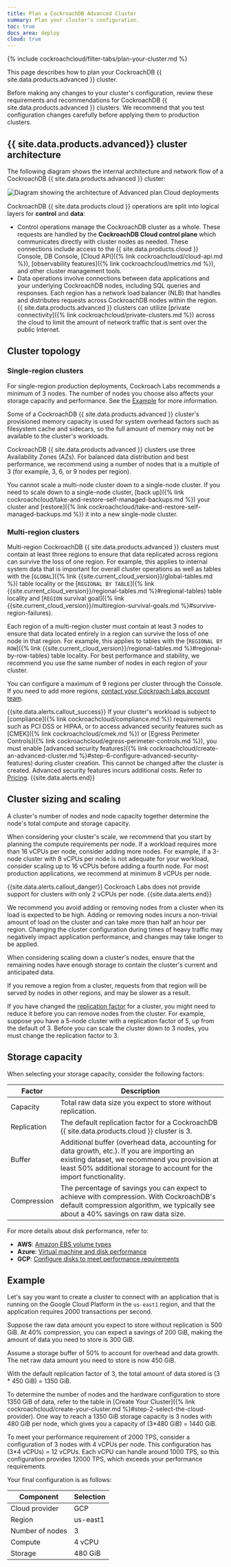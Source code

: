 ```yaml
---
title: Plan a CockroachDB Advanced Cluster
summary: Plan your cluster's configuration.
toc: true
docs_area: deploy
cloud: true
---
```


{% include cockroachcloud/filter-tabs/plan-your-cluster.md %}

This page describes how to plan your CockroachDB {{ site.data.products.advanced }} cluster.

Before making any changes to your cluster's configuration, review these requirements and recommendations for CockroachDB {{ site.data.products.advanced }} clusters. We recommend that you test configuration changes carefully before applying them to production clusters.

## {{ site.data.products.advanced}} cluster architecture

The following diagram shows the internal architecture and network flow of a CockroachDB {{ site.data.products.advanced }} cluster:

<img src="{{ 'images/cockroachcloud/advanced-architecture.png' | relative_url }}" alt="Diagram showing the architecture of Advanced plan Cloud deployments" style="border:1px solid #eee;max-width:100%" />

CockroachDB {{ site.data.products.cloud }} operations are split into logical layers for **control** and **data**:

- Control operations manage the CockroachDB cluster as a whole. These requests are handled by the **CockroachDB Cloud control plane** which communicates directly with cluster nodes as needed. These connections include access to the {{ site.data.products.cloud }} Console, DB Console, [Cloud API]({% link cockroachcloud/cloud-api.md %}), [observability features]({% link cockroachcloud/metrics.md %}), and other cluster management tools.
- Data operations involve connections between data applications and your underlying CockroachDB nodes, including SQL queries and responses. Each region has a network load balancer (NLB) that handles and distributes requests across CockroachDB nodes within the region. {{ site.data.products.advanced }} clusters can utilize [private connectivity]({% link cockroachcloud/private-clusters.md %}) across the cloud to limit the amount of network traffic that is sent over the public Internet.

## Cluster topology

### Single-region clusters

For single-region production deployments, Cockroach Labs recommends a minimum of 3 nodes. The number of nodes you choose also affects your storage capacity and performance. See the [Example](#example) for more information.

Some of a CockroachDB {{ site.data.products.advanced }} cluster's provisioned memory capacity is used for system overhead factors such as filesystem cache and sidecars, so the full amount of memory may not be available to the cluster's workloads.

CockroachDB {{ site.data.products.advanced }} clusters use three Availability Zones (AZs). For balanced data distribution and best performance, we recommend using a number of nodes that is a multiple of 3 (for example, 3, 6, or 9 nodes per region).

You cannot scale a multi-node cluster down to a single-node cluster. If you need to scale down to a single-node cluster, [back up]({% link cockroachcloud/take-and-restore-self-managed-backups.md %}) your cluster and [restore]({% link cockroachcloud/take-and-restore-self-managed-backups.md %}) it into a new single-node cluster.

### Multi-region clusters

Multi-region CockroachDB {{ site.data.products.advanced }} clusters must contain at least three regions to ensure that data replicated across regions can survive the loss of one region. For example, this applies to internal system data that is important for overall cluster operations as well as tables with the [`GLOBAL`]({% link {{site.current_cloud_version}}/global-tables.md %}) table locality or the [`REGIONAL BY TABLE`]({% link {{site.current_cloud_version}}/regional-tables.md %}#regional-tables) table locality and [`REGION` survival goal]({% link {{site.current_cloud_version}}/multiregion-survival-goals.md %}#survive-region-failures).

Each region of a multi-region cluster must contain at least 3 nodes to ensure that data located entirely in a region can survive the loss of one node in that region. For example, this applies to tables with the [`REGIONAL BY ROW`]({% link {{site.current_cloud_version}}/regional-tables.md %}#regional-by-row-tables) table locality. For best performance and stability, we recommend you use the same number of nodes in each region of your cluster.

You can configure a maximum of 9 regions per cluster through the Console. If you need to add more regions, [contact your Cockroach Labs account team](https://support.cockroachlabs.com).

{{site.data.alerts.callout_success}}
If your cluster's workload is subject to [compliance]({% link cockroachcloud/compliance.md %}) requirements such as PCI DSS or HIPAA, or to access advanced security features such as [CMEK]({% link cockroachcloud/cmek.md %}) or [Egress Perimeter Controls]({% link cockroachcloud/egress-perimeter-controls.md %}), you must enable [advanced security features]({% link cockroachcloud/create-an-advanced-cluster.md %}#step-6-configure-advanced-security-features) during cluster creation. This cannot be changed after the cluster is created. Advanced security features incurs additional costs. Refer to [Pricing](https://www.cockroachlabs.com/pricing/).
{{site.data.alerts.end}}

## Cluster sizing and scaling

A cluster's number of nodes and node capacity together determine the node's total compute and storage capacity.

When considering your cluster's scale, we recommend that you start by planning the compute requirements per node. If a workload requires more than 16 vCPUs per node, consider adding more nodes. For example, if a 3-node cluster with 8 vCPUs per node is not adequate for your workload, consider scaling up to 16 vCPUs before adding a fourth node. For most production applications, we recommend at minimum 8 vCPUs per node.  

{{site.data.alerts.callout_danger}}
Cockroach Labs does not provide support for clusters with only 2 vCPUs per node.
{{site.data.alerts.end}}

We recommend you avoid adding or removing nodes from a cluster when its load is expected to be high. Adding or removing nodes incurs a non-trivial amount of load on the cluster and can take more than half an hour per region. Changing the cluster configuration during times of heavy traffic may negatively impact application performance, and changes may take longer to be applied.

When considering scaling down a cluster's nodes, ensure that the remaining nodes have enough storage to contain the cluster's current and anticipated data.

If you remove a region from a cluster, requests from that region will be served by nodes in other regions, and may be slower as a result.

If you have changed the [replication factor](https://www.cockroachlabs.com/docs/{{site.current_cloud_version}}/configure-replication-zones) for a cluster, you might need to reduce it before you can remove nodes from the cluster. For example, suppose you have a 5-node cluster with a replication factor of 5, up from the default of 3. Before you can scale the cluster down to 3 nodes, you must change the replication factor to 3.

## Storage capacity

When selecting your storage capacity, consider the following factors:

Factor      | Description
------------|------------
Capacity    | Total raw data size you expect to store without replication.
Replication | The default replication factor for a CockroachDB {{ site.data.products.cloud }} cluster is 3.
Buffer      | Additional buffer (overhead data, accounting for data growth, etc.). If you are importing an existing dataset, we recommend you provision at least 50% additional storage to account for the import functionality.
Compression | The percentage of savings you can expect to achieve with compression. With CockroachDB's default compression algorithm, we typically see about a 40% savings on raw data size.

For more details about disk performance, refer to:

- **AWS**: <a href="https://aws.amazon.com/ebs/features/">Amazon EBS volume types</a>
- **Azure**: <a href="https://learn.microsoft.com/azure/virtual-machines/disks-performance">Virtual machine and disk performance</a>
- **GCP**: <a href="https://cloud.google.com/compute/docs/disks/performance">Configure disks to meet performance requirements</a>


## Example

Let's say you want to create a cluster to connect with an application that is running on the Google Cloud Platform in the `us-east1` region, and that the application requires 2000 transactions per second.

Suppose the raw data amount you expect to store without replication is 500 GiB.
At 40% compression, you can expect a savings of 200 GiB, making the amount of data you need to store is 300 GiB.

Assume a storage buffer of 50% to account for overhead and data growth. The net raw data amount you need to store is now 450 GiB.

With the default replication factor of 3, the total amount of data stored is (3 * 450 GiB) = 1350 GiB.

To determine the number of nodes and the hardware configuration to store 1350 GiB of data, refer to the table in [Create Your Cluster]({% link cockroachcloud/create-your-cluster.md %}#step-2-select-the-cloud-provider). One way to reach a 1350 GiB storage capacity is 3 nodes with 480 GiB per node, which gives you a capacity of (3*480 GiB) = 1440 GiB.

To meet your performance requirement of 2000 TPS, consider a configuration of 3 nodes with 4 vCPUs per node. This configuration has (3*4 vCPUs) = 12 vCPUs. Each vCPU can handle around 1000 TPS, so this configuration provides 12000 TPS, which exceeds your performance requirements.

Your final configuration is as follows:

Component | Selection
----------|----------
Cloud provider | GCP
Region | us-east1
Number of nodes | 3
Compute | 4 vCPU
Storage | 480 GiB
